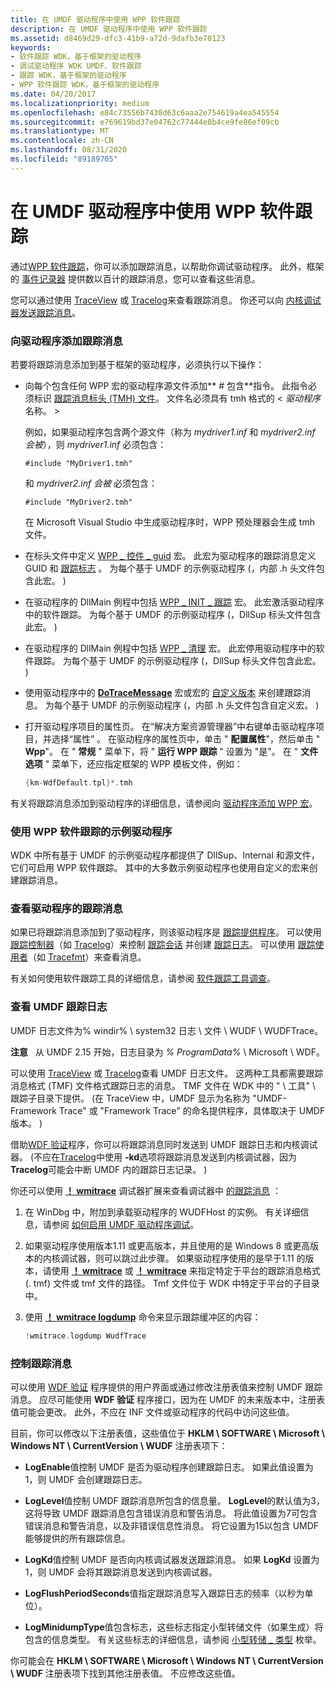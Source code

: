 ```yaml
---
title: 在 UMDF 驱动程序中使用 WPP 软件跟踪
description: 在 UMDF 驱动程序中使用 WPP 软件跟踪
ms.assetid: d8469d29-dfc3-41b9-a72d-9dafb3e70123
keywords:
- 软件跟踪 WDK，基于框架的驱动程序
- 调试驱动程序 WDK UMDF、软件跟踪
- 跟踪 WDK，基于框架的驱动程序
- WPP 软件跟踪 WDK，基于框架的驱动程序
ms.date: 04/20/2017
ms.localizationpriority: medium
ms.openlocfilehash: e84c73556b7430d63c6aaa2e754619a4ea545554
ms.sourcegitcommit: e769619bd37e04762c77444e8b4ce9fe86ef09cb
ms.translationtype: MT
ms.contentlocale: zh-CN
ms.lasthandoff: 08/31/2020
ms.locfileid: "89189705"
---
```

# <a name="using-wpp-software-tracing-in-umdf-drivers"></a>在 UMDF 驱动程序中使用 WPP 软件跟踪


通过[WPP 软件跟踪](../devtest/wpp-software-tracing.md)，你可以添加跟踪消息，以帮助你调试驱动程序。 此外，框架的 [事件记录器](using-the-framework-s-event-logger.md) 提供数以百计的跟踪消息，您可以查看这些消息。

您可以通过使用 [TraceView](../devtest/traceview.md) 或 [Tracelog](../devtest/tracelog.md)来查看跟踪消息。 你还可以向 [内核调试器发送跟踪消息](../devtest/how-do-i-send-trace-messages-to-a-kernel-debugger-.md)。

### <a name="adding-tracing-messages-to-your-driver"></a>向驱动程序添加跟踪消息

若要将跟踪消息添加到基于框架的驱动程序，必须执行以下操作：

-   向每个包含任何 WPP 宏的驱动程序源文件添加** \# 包含**指令。 此指令必须标识 [跟踪消息标头 (TMH) 文件](../devtest/trace-message-header-file.md)。 文件名必须具有 tmh 格式的 &lt; *驱动程序*名称。 &gt;

    例如，如果驱动程序包含两个源文件（称为 *mydriver1.inf* 和 *mydriver2.inf 会被*），则 *mydriver1.inf* 必须包含：

    `#include "MyDriver1.tmh"`

    和 *mydriver2.inf 会被* 必须包含：

    `#include "MyDriver2.tmh"`

    在 Microsoft Visual Studio 中生成驱动程序时，WPP 预处理器会生成 tmh 文件。

-   在标头文件中定义 [WPP \_ 控件 \_ guid](/previous-versions/windows/hardware/previsioning-framework/ff556186(v=vs.85)) 宏。 此宏为驱动程序的跟踪消息定义 GUID 和 [跟踪标志](../devtest/trace-flags.md) 。 为每个基于 UMDF 的示例驱动程序 (，内部 .h 头文件包含此宏。 ) 

-   在驱动程序的 DllMain 例程中包括 [WPP \_ INIT \_ 跟踪](/previous-versions/windows/hardware/previsioning-framework/ff556191(v=vs.85)) 宏。 此宏激活驱动程序中的软件跟踪。 为每个基于 UMDF 的示例驱动程序 (，DllSup 标头文件包含此宏。 ) 

-   在驱动程序的 DllMain 例程中包括 [WPP \_ 清理](/previous-versions/windows/hardware/previsioning-framework/ff556179(v=vs.85)) 宏。 此宏停用驱动程序中的软件跟踪。 为每个基于 UMDF 的示例驱动程序 (，DllSup 标头文件包含此宏。 ) 

-   使用驱动程序中的 [**DoTraceMessage**](/previous-versions/windows/hardware/previsioning-framework/ff544918(v=vs.85)) 宏或宏的 [自定义版本](../devtest/can-i-customize-dotracemessage-.md) 来创建跟踪消息。 为每个基于 UMDF 的示例驱动程序 (，内部 .h 头文件包含自定义宏。 ) 

-   打开驱动程序项目的属性页。 在“解决方案资源管理器”中右键单击驱动程序项目，并选择“属性”  。 在驱动程序的属性页中，单击 " **配置属性**"，然后单击 " **Wpp**"。 在 " **常规** " 菜单下，将 " **运行 WPP 跟踪** " 设置为 "是"。 在 " **文件选项** " 菜单下，还应指定框架的 WPP 模板文件，例如：

    ```cpp
    {km-WdfDefault.tpl}*.tmh
    ```

有关将跟踪消息添加到驱动程序的详细信息，请参阅向 [驱动程序添加 WPP 宏](../devtest/adding-wpp-macros-to-a-trace-provider.md)。

### <a name="sample-drivers-that-use-wpp-software-tracing"></a>使用 WPP 软件跟踪的示例驱动程序

WDK 中所有基于 UMDF 的示例驱动程序都提供了 DllSup、Internal 和源文件，它们可启用 WPP 软件跟踪。 其中的大多数示例驱动程序也使用自定义的宏来创建跟踪消息。

### <a name="viewing-your-drivers-trace-messages"></a>查看驱动程序的跟踪消息

如果已将跟踪消息添加到了驱动程序，则该驱动程序是 [跟踪提供程序](../devtest/trace-provider.md)。 可以使用 [跟踪控制器](../devtest/trace-controller.md)（如 [Tracelog](../devtest/tracelog.md)）来控制 [跟踪会话](../devtest/trace-session.md) 并创建 [跟踪日志](../devtest/trace-log.md)。 可以使用 [跟踪使用者](../devtest/trace-consumer.md)（如 [Tracefmt](../devtest/tracefmt.md)）来查看消息。

有关如何使用软件跟踪工具的详细信息，请参阅 [软件跟踪工具调查](../devtest/survey-of-software-tracing-tools.md)。

### <a name="viewing-the-umdf-trace-log"></a>查看 UMDF 跟踪日志

UMDF 日志文件为% windir% \\ system32 日志 \\ 文件 \\ WUDF \\ WUDFTrace。

**注意**   从 UMDF 2.15 开始，日志目录为 *% ProgramData%* \\ Microsoft \\ WDF。

 

可以使用 [TraceView](../devtest/traceview.md) 或 [Tracelog](../devtest/tracelog.md)查看 UMDF 日志文件。 这两种工具都需要跟踪消息格式 (TMF) 文件格式跟踪日志的消息。 TMF 文件在 WDK 中的 " \\ 工具" \\ 跟踪子目录下提供。  (在 TraceView 中，UMDF 显示为名称为 "UMDF-Framework Trace" 或 "Framework Trace" 的命名提供程序，具体取决于 UMDF 版本。 ) 

借助[WDF 验证](../devtest/wdf-verifier-control-application.md)程序，你可以将跟踪消息同时发送到 UMDF 跟踪日志和内核调试器。  (不应在[Tracelog](../devtest/tracelog.md)中使用 **-kd**选项将跟踪消息发送到内核调试器，因为**Tracelog**可能会中断 UMDF 内的跟踪日志记录。 ) 

你还可以使用 [**！ wmitrace**](../debugger/wmi-tracing-extensions--wmitrace-dll-.md) 调试器扩展来查看调试器中 [的跟踪消息](../devtest/how-do-i-send-trace-messages-to-a-kernel-debugger-.md) ：

1.  在 WinDbg 中，附加到承载驱动程序的 WUDFHost 的实例。 有关详细信息，请参阅 [如何启用 UMDF 驱动程序调试](enabling-a-debugger.md)。
2.  如果驱动程序使用版本1.11 或更高版本，并且使用的是 Windows 8 或更高版本的内核调试器，则可以跳过此步骤。 如果驱动程序使用的是早于1.11 的版本，请使用 [**！ wmitrace**](../debugger/-wmitrace-tmffile.md) 或 [**！ wmitrace**](../debugger/-wmitrace-searchpath.md) 来指定特定于平台的跟踪消息格式 (. tmf) 文件或 tmf 文件的路径。 Tmf 文件位于 WDK 中特定于平台的子目录中。

3.  使用 [**！ wmitrace logdump**](../debugger/-wmitrace-logdump.md) 命令来显示跟踪缓冲区的内容：

    ```cpp
    !wmitrace.logdump WudfTrace
    ```

### <a name="controlling-trace-messages"></a>控制跟踪消息

可以使用 [WDF 验证](../devtest/wdf-verifier-control-application.md) 程序提供的用户界面或通过修改注册表值来控制 UMDF 跟踪消息。 应尽可能使用 **WDF 验证** 程序接口，因为在 UMDF 的未来版本中，注册表值可能会更改。 此外，不应在 INF 文件或驱动程序的代码中访问这些值。

目前，你可以修改以下注册表值，这些值位于 **HKLM \\ SOFTWARE \\ Microsoft \\ Windows NT \\ CurrentVersion \\ WUDF** 注册表项下：

-   **LogEnable**值控制 UMDF 是否为驱动程序创建跟踪日志。 如果此值设置为1，则 UMDF 会创建跟踪日志。

-   **LogLevel**值控制 UMDF 跟踪消息所包含的信息量。 **LogLevel**的默认值为3，这将导致 UMDF 跟踪消息包含错误消息和警告消息。 将此值设置为7可包含错误消息和警告消息，以及非错误信息性消息。 将它设置为15以包含 UMDF 能够提供的所有跟踪信息。

-   **LogKd**值控制 UMDF 是否向内核调试器发送跟踪消息。 如果 **LogKd** 设置为1，则 UMDF 会将其跟踪消息发送到内核调试器。

-   **LogFlushPeriodSeconds**值指定跟踪消息写入跟踪日志的频率（以秒为单位）。

-   **LogMinidumpType**值包含标志，这些标志指定小型转储文件（如果生成）将包含的信息类型。 有关这些标志的详细信息，请参阅 [小型转储 \_ 类型](https://go.microsoft.com/fwlink/p/?linkid=160310) 枚举。

你可能会在 **HKLM \\ SOFTWARE \\ Microsoft \\ Windows NT \\ CurrentVersion \\ WUDF** 注册表项下找到其他注册表值。 不应修改这些值。

 

